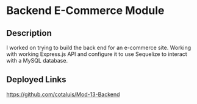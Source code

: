 # Backend E-Commerce Module

## Description
I worked on trying to build the back end for an e-commerce site. Working with working Express.js API and configure it to use Sequelize to interact with a MySQL database.

## Deployed Links
https://github.com/cotaluis/Mod-13-Backend


